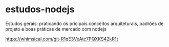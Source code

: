 # estudos-nodejs
Estudos gerais: praticando os pricipais conceitos arquiteturais, padrões de projeto e boas práticas de mercado com nodejs


https://whimsical.com/git-R1qE3VeAtc7PQXKS42kR1t
